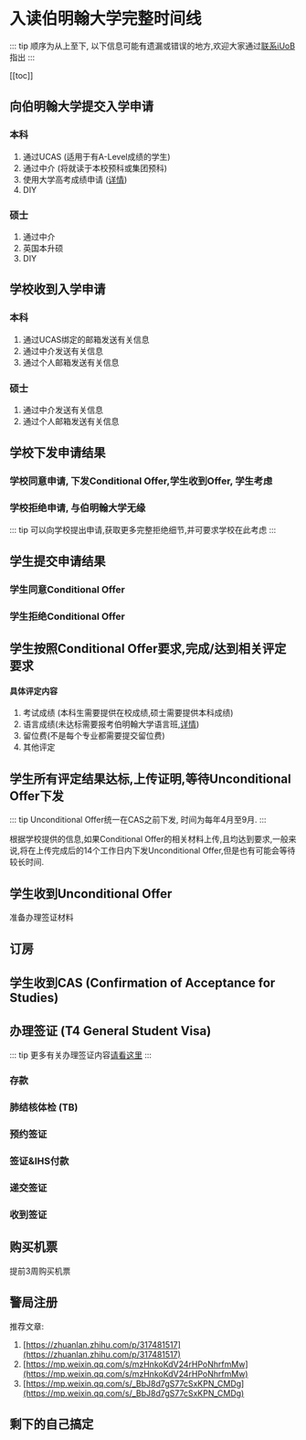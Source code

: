 # 入读伯明翰大学完整时间线

::: tip
顺序为从上至下, 以下信息可能有遗漏或错误的地方,欢迎大家通过[联系iUoB](../../../contacts/)指出
:::

[[toc]]

## 向伯明翰大学提交入学申请

### 本科
1. 通过UCAS (适用于有A-Level成绩的学生)
2. 通过中介 (将就读于本校预科或集团预科)
3. 使用大学高考成绩申请 ([详情](https://www.birmingham.ac.uk/international/students/country/china/gaokao.aspx))
4. DIY

### 硕士
1. 通过中介
2. 英国本升硕
3. DIY

## 学校收到入学申请

### 本科
1. 通过UCAS绑定的邮箱发送有关信息
2. 通过中介发送有关信息
3. 通过个人邮箱发送有关信息

### 硕士
1. 通过中介发送有关信息
2. 通过个人邮箱发送有关信息

## 学校下发申请结果

### 学校同意申请, 下发Conditional Offer,学生收到Offer, 学生考虑

### 学校拒绝申请, 与伯明翰大学无缘

::: tip
可以向学校提出申请,获取更多完整拒绝细节,并可要求学校在此考虑
:::

## 学生提交申请结果

### 学生同意Conditional Offer

### 学生拒绝Conditional Offer

## 学生按照Conditional Offer要求,完成/达到相关评定要求

#### 具体评定内容
1. 考试成绩 (本科生需要提供在校成绩,硕士需要提供本科成绩)
2. 语言成绩(未达标需要报考伯明翰大学语言班,[详情](https://www.birmingham.ac.uk/International/bia/presessional/index.aspx))
3. 留位费(不是每个专业都需要提交留位费)
4. 其他评定

## 学生所有评定结果达标,上传证明,等待Unconditional Offer下发

::: tip
Unconditional Offer统一在CAS之前下发, 时间为每年4月至9月.
:::

根据学校提供的信息,如果Conditional Offer的相关材料上传,且均达到要求,一般来说,将在上传完成后的14个工作日内下发Unconditional Offer,但是也有可能会等待较长时间.

## 学生收到Unconditional Offer

准备办理签证材料

## 订房

## 学生收到CAS (Confirmation of Acceptance for Studies)

## 办理签证 (T4 General Student Visa)

::: tip 
更多有关办理签证内容[请看这里](../visa/)
:::

### 存款

### 肺结核体检 (TB)

### 预约签证

### 签证&IHS付款

### 递交签证

### 收到签证

## 购买机票

提前3周购买机票

## 警局注册

推荐文章:
1. [https://zhuanlan.zhihu.com/p/317481517](https://zhuanlan.zhihu.com/p/317481517)
2. [https://mp.weixin.qq.com/s/mzHnkoKdV24rHPoNhrfmMw](https://mp.weixin.qq.com/s/mzHnkoKdV24rHPoNhrfmMw)
3. [https://mp.weixin.qq.com/s/_BbJ8d7gS77cSxKPN_CMDg](https://mp.weixin.qq.com/s/_BbJ8d7gS77cSxKPN_CMDg)

## 剩下的自己搞定